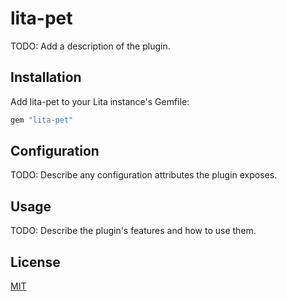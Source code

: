# lita-pet

TODO: Add a description of the plugin.

## Installation

Add lita-pet to your Lita instance's Gemfile:

``` ruby
gem "lita-pet"
```


## Configuration

TODO: Describe any configuration attributes the plugin exposes.

## Usage

TODO: Describe the plugin's features and how to use them.

## License

[MIT](http://opensource.org/licenses/MIT)
